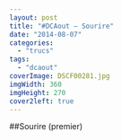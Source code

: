 ```yaml
---
layout: post
title: "#DCAout – Sourire"
date: "2014-08-07"
categories: 
  - "trucs"
tags: 
  - "dcaout"
coverImage: DSCF00281.jpg
imgWidth: 360
imgHeight: 270
cover2left: true
---
```


##Sourire (premier)
